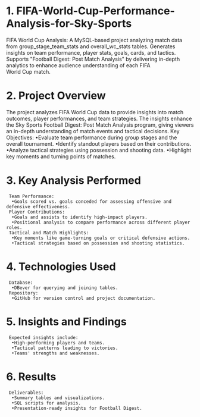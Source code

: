 # 1. FIFA-World-Cup-Performance-Analysis-for-Sky-Sports
FIFA World Cup Analysis: A MySQL-based project analyzing match data from group_stage_team_stats and overall_wc_stats tables. Generates 
insights on team performance, player stats, goals, cards, and tactics. Supports "Football Digest: Post Match Analysis" by delivering 
in-depth analytics to enhance audience understanding of each FIFA World Cup match.
# 2. Project Overview
The project analyzes FIFA World Cup data to provide insights into match outcomes, player performances, and team strategies. The 
insights enhance the Sky Sports Football Digest: Post Match Analysis program, giving viewers an in-depth understanding of match 
events and tactical decisions.
     Key Objectives:
      •Evaluate team performance during group stages and the overall tournament.
      •Identify standout players based on their contributions.
      •Analyze tactical strategies using possession and shooting data.
      •Highlight key moments and turning points of matches.
# 3. Key Analysis Performed
     Team Performance: 
      •Goals scored vs. goals conceded for assessing offensive and defensive effectiveness.
     Player Contributions: 
      •Goals and assists to identify high-impact players. 
      •Positional analysis to compare performance across different player roles.
     Tactical and Match Highlights: 
      •Key moments like game-turning goals or critical defensive actions.
      •Tactical strategies based on possession and shooting statistics.
# 4. Technologies Used
     Database: 
      •DBever for querying and joining tables.
     Repository: 
      •GitHub for version control and project documentation.
# 5. Insights and Findings
     Expected insights include: 
      •High-performing players and teams. 
      •Tactical patterns leading to victories.
      •Teams' strengths and weaknesses.
# 6. Results
     Deliverables: 
      •Summary tables and visualizations. 
      •SQL scripts for analysis. 
      •Presentation-ready insights for Football Digest.
